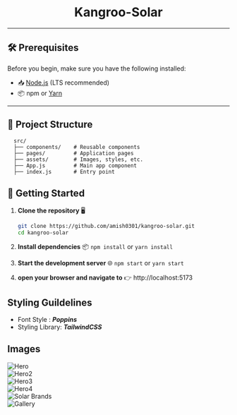 <div align="center">
  <h1>Kangroo-Solar</h1>
</div>

---

## 🛠️ Prerequisites  

Before you begin, make sure you have the following installed:  

- 📥 [Node.js](https://nodejs.org/) (LTS recommended)  
- 📦 npm or [Yarn](https://yarnpkg.com/)  

---

## 📂 Project Structure
```
  src/
  ├── components/    # Reusable components  
  ├── pages/         # Application pages  
  ├── assets/        # Images, styles, etc.  
  ├── App.js         # Main app component  
  ├── index.js       # Entry point
```

## 🚀 Getting Started  

1. **Clone the repository** 🖥️  
   ```bash
   git clone https://github.com/amish0301/kangroo-solar.git
   cd kangroo-solar

2. **Install dependencies** 📦
  `npm install` or `yarn install`

3. **Start the development server** 🌐
  `npm start` or `yarn start`

4. **open your browser and navigate to** 
  👉 http://localhost:5173


## Styling Guildelines

- Font Style : ***Poppins***
- Styling Library: ***TailwindCSS***


## Images

![Hero](./src//assets/images/website/1.png)
<br />
![Hero2](./src//assets/images/website/2.png)
<br />
![Hero3](./src//assets/images/website/3.png)
<br />
![Hero4](./src//assets/images/website/4.png)
<br />
![Solar Brands](./src/assets/images/website/5.png)
<br />
![Gallery](./src/assets/images/website/6.png)